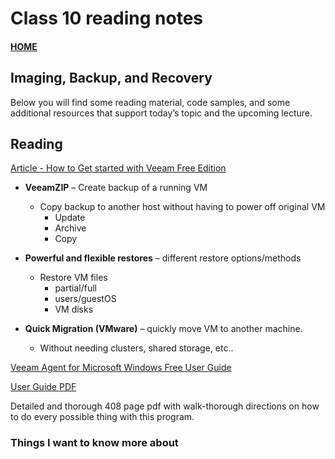 # Class 10 reading notes

#### [HOME](https://cesarderio.github.io/reading-notes/)

## Imaging, Backup, and Recovery

Below you will find some reading material, code samples, and some additional resources that support today’s topic and the upcoming lecture.

## Reading

[Article - How to Get started with Veeam Free Edition](https://www.veeam.com/blog/how-to-get-started-with-veeam-backup-free-edition.html)

* **VeeamZIP** – Create backup of a running VM
  * Copy backup to another host without having to power off original VM
    * Update
    * Archive
    * Copy

* **Powerful and flexible restores** – different restore options/methods
  * Restore VM files
    * partial/full
    * users/guestOS
    * VM disks

* **Quick Migration (VMware)** – quickly move VM to another machine.
  * Without needing clusters, shared storage, etc..

[Veeam Agent for Microsoft Windows Free User Guide](https://www.veeam.com/documentation-guides-datasheets.html?productId=42&version=product:42/162)

[User Guide PDF](https://www.veeam.com/veeam_agent_windows_5_0_user_guide_pg.pdf)

Detailed and thorough 408 page pdf with walk-thorough directions on how to do every possible thing with this program.

### Things I want to know more about
